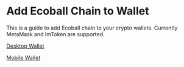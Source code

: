 # Add Ecoball Chain to Wallet

This is a guide to add Ecoball chain to your crypto wallets. Currently MetaMask and ImToken are supported.

[Desktop Wallet](web-digital-wallet.md)

[Mobile Wallet](mobile-digital-wallet.md)
